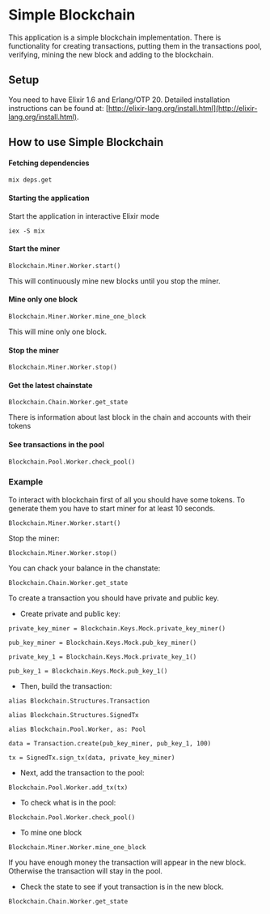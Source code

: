 # Simple Blockchain

This application is a simple blockchain implementation. There is functionality for creating transactions, putting them in the transactions pool, verifying, mining the new block and adding to the blockchain.

## Setup

You need to have Elixir 1.6 and Erlang/OTP 20. Detailed installation instructions can be found at: [http://elixir-lang.org/install.html](http://elixir-lang.org/install.html).

## How to use Simple Blockchain

#### **Fetching dependencies**
`mix deps.get`

#### **Starting the application**
Start the application in interactive Elixir mode

`iex -S mix`

#### **Start the miner**
`Blockchain.Miner.Worker.start()`

This will continuously mine new blocks until you stop the miner.

#### **Mine only one block**
`Blockchain.Miner.Worker.mine_one_block`

This will mine only one block.

#### **Stop the miner**
`Blockchain.Miner.Worker.stop()`

#### **Get the latest chainstate**
`Blockchain.Chain.Worker.get_state`

There is information about last block in the chain and accounts with their tokens

#### **See transactions in the pool**
`Blockchain.Pool.Worker.check_pool()`

### Example

To interact with blockchain first of all you should have some tokens. 
To generate them you have to start miner for at least 10 seconds.

`Blockchain.Miner.Worker.start()`

Stop the miner:

`Blockchain.Miner.Worker.stop()`

You can chack your balance in the chanstate:

`Blockchain.Chain.Worker.get_state`

To create a transaction you should have private and public key.
- Create private and public key:


`private_key_miner = Blockchain.Keys.Mock.private_key_miner()`


`pub_key_miner = Blockchain.Keys.Mock.pub_key_miner()`


`private_key_1 = Blockchain.Keys.Mock.private_key_1()`


`pub_key_1 = Blockchain.Keys.Mock.pub_key_1()`


- Then, build the transaction:

`alias Blockchain.Structures.Transaction`


`alias Blockchain.Structures.SignedTx`


`alias Blockchain.Pool.Worker, as: Pool`


`data = Transaction.create(pub_key_miner, pub_key_1, 100)`


`tx = SignedTx.sign_tx(data, private_key_miner)`


- Next, add the transaction to the pool: 


`Blockchain.Pool.Worker.add_tx(tx)`

- To check what is in the pool:


`Blockchain.Pool.Worker.check_pool()`

- To mine one block


`Blockchain.Miner.Worker.mine_one_block`

If you have enough money the transaction will appear in the new block.
Otherwise the transaction will stay in the pool.

- Check the state to see if yout transaction is in the new block. 

`Blockchain.Chain.Worker.get_state`








